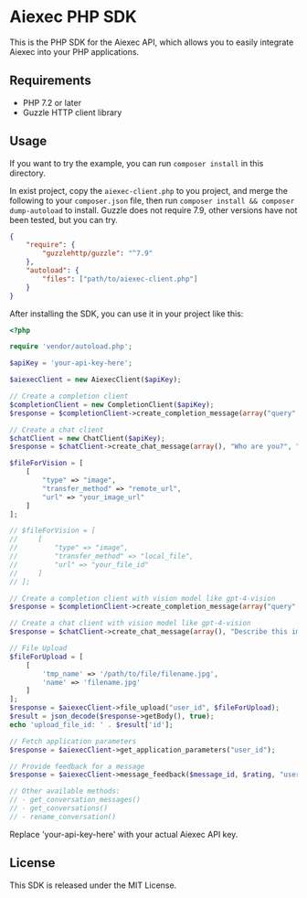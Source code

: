 # Aiexec PHP SDK

This is the PHP SDK for the Aiexec API, which allows you to easily integrate Aiexec into your PHP applications.

## Requirements

- PHP 7.2 or later
- Guzzle HTTP client library

## Usage

If you want to try the example, you can run `composer install` in this directory.

In exist project, copy the `aiexec-client.php` to you project, and merge the following to your `composer.json` file, then run `composer install && composer dump-autoload` to install. Guzzle does not require 7.9, other versions have not been tested, but you can try. 

```json
{
    "require": {
        "guzzlehttp/guzzle": "^7.9"
    },
    "autoload": {
        "files": ["path/to/aiexec-client.php"]
    }
}
```

After installing the SDK, you can use it in your project like this:

```php
<?php

require 'vendor/autoload.php';

$apiKey = 'your-api-key-here';

$aiexecClient = new AiexecClient($apiKey);

// Create a completion client
$completionClient = new CompletionClient($apiKey);
$response = $completionClient->create_completion_message(array("query" => "Who are you?"), "blocking", "user_id");

// Create a chat client
$chatClient = new ChatClient($apiKey);
$response = $chatClient->create_chat_message(array(), "Who are you?", "user_id", "blocking", $conversation_id);

$fileForVision = [
    [
        "type" => "image",
        "transfer_method" => "remote_url",
        "url" => "your_image_url"
    ]
];

// $fileForVision = [
//     [
//         "type" => "image",
//         "transfer_method" => "local_file",
//         "url" => "your_file_id"
//     ]
// ];

// Create a completion client with vision model like gpt-4-vision
$response = $completionClient->create_completion_message(array("query" => "Describe this image."), "blocking", "user_id", $fileForVision);

// Create a chat client with vision model like gpt-4-vision
$response = $chatClient->create_chat_message(array(), "Describe this image.", "user_id", "blocking", $conversation_id, $fileForVision);

// File Upload
$fileForUpload = [
    [
        'tmp_name' => '/path/to/file/filename.jpg',
        'name' => 'filename.jpg'
    ]
];
$response = $aiexecClient->file_upload("user_id", $fileForUpload);
$result = json_decode($response->getBody(), true);
echo 'upload_file_id: ' . $result['id'];

// Fetch application parameters
$response = $aiexecClient->get_application_parameters("user_id");

// Provide feedback for a message
$response = $aiexecClient->message_feedback($message_id, $rating, "user_id");

// Other available methods:
// - get_conversation_messages()
// - get_conversations()
// - rename_conversation()
```

Replace 'your-api-key-here' with your actual Aiexec API key.

## License

This SDK is released under the MIT License.
